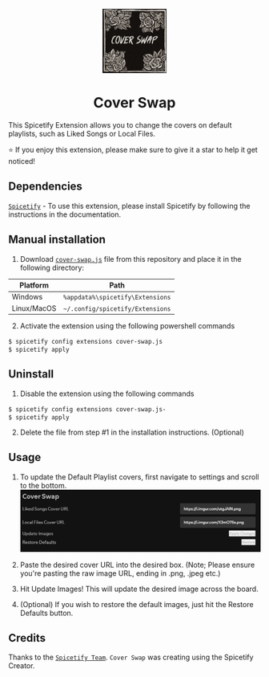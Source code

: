 <p align="center">
 <img src="./images/icon.png" height="128" alt="Logo">

 <h1 align="center">
    <a href="https://github.com/Astoric/cover-swap" style="text-decoration: none;">Cover Swap</a>
 </h1>
</p>

This Spicetify Extension allows you to change the covers on default playlists, such as Liked Songs or Local Files.

⭐ If you enjoy this extension, please make sure to give it a star to help it get noticed!

## Dependencies
[`Spicetify`](https://spicetify.app/docs/advanced-usage/installation) - To use this extension, please install Spicetify by following the instructions in the documentation.


## Manual installation
1. Download [`cover-swap.js`](https://github.com/Astoric/cover-swap/blob/main/dist/cover-swap.js) file from this repository and place it in the following directory:

| Platform      | Path                             |
| ------------- |:--------------------------------:|
| Windows       | `%appdata%\spicetify\Extensions` |
| Linux/MacOS	| `~/.config/spicetify/Extensions` |

2. Activate the extension using the following powershell commands
```console
$ spicetify config extensions cover-swap.js
$ spicetify apply
```

## Uninstall
1. Disable the extension using the following commands
```console
$ spicetify config extensions cover-swap.js-
$ spicetify apply
```

2. Delete the file from step #1 in the installation instructions. (Optional)

## Usage

1. To update the Default Playlist covers, first navigate to settings and scroll to the bottom.
![Settings](images/settings.png)

2. Paste the desired cover URL into the desired box. (Note; Please ensure you're pasting the raw image URL, ending in .png, .jpeg etc.)

3. Hit Update Images! This will update the desired image across the board.

4. (Optional) If you wish to restore the default images, just hit the Restore Defaults button.

## Credits
Thanks to the [`Spicetify Team`](https://github.com/spicetify/). `Cover Swap` was creating using the Spicetify Creator.